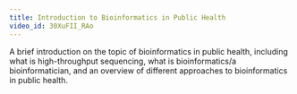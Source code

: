 ```yaml
---
title: Introduction to Bioinformatics in Public Health
video_id: 30XuFII_RAo
---
```

A brief introduction on the topic of bioinformatics in public health, including what is high-throughput sequencing, what is bioinformatics/a bioinformatician, and an overview of different approaches to bioinformatics in public health.
